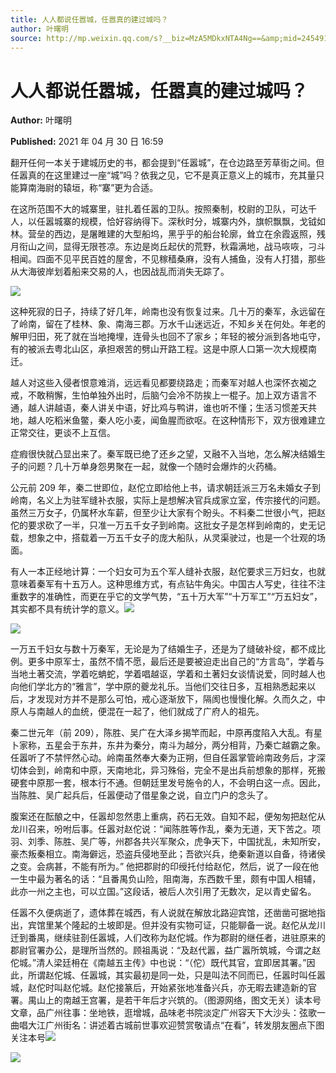 ```yaml
---
title: 人人都说任嚣城，任嚣真的建过城吗？
author: 叶曙明
source: http://mp.weixin.qq.com/s?__biz=MzA5MDkxNTA4Ng==&amp;mid=2454910984&amp;idx=1&amp;sn=9aea6ee3b3d50a2388068a427c3ede13&amp;chksm=87a23069b0d5b97fc6383e33a0f13bca20b07baedf9219fb8e9cbfa7febeda7dc45173e85d9c#rd
---
```


# 人人都说任嚣城，任嚣真的建过城吗？

**Author:** 叶曙明

**Published:** 2021 年 04 月 30 日 16:59

翻开任何一本关于建城历史的书，都会提到“任嚣城”，在仓边路至芳草街之间。但任嚣真的在这里建过一座“城”吗？依我之见，它不是真正意义上的城市，充其量只能算南海尉的辕垣，称“寨”更为合适。

在这所范围不大的城寨里，驻扎着任嚣的卫队。按照秦制，校尉的卫队，可达千人，以任嚣城寨的规模，恰好容纳得下。深秋时分，城寨内外，旗帜飘飘，戈钺如林。营垒的西边，是屠睢建的大型船坞，黑乎乎的船台轮廓，耸立在余霞返照，残月衔山之间，显得无限苍凉。东边是岗丘起伏的荒野，秋霜满地，战马咴咴，刁斗相闻。四面不见平民百姓的屋舍，不见稼穑桑麻，没有人捕鱼，没有人打猎，那些从大海彼岸划着船来交易的人，也因战乱而消失无踪了。

![](https://mmbiz.qpic.cn/mmbiz_jpg/PJWG74pLsMY0vT70UKvzymYlGyibH4ggrLzw8VJ1nRCpGRgnezKicGYMJg4oXfBDlOKOXcrPjpib9d1Z1wNIIibCdg/640)

这种死寂的日子，持续了好几年，岭南也没有恢复过来。几十万的秦军，永远留在了岭南，留在了桂林、象、南海三郡。万水千山迷远近，不知乡关在何处。年老的解甲归田，死了就在当地掩埋，连骨头也回不了家乡；年轻的被分派到各地屯守，有的被派去粤北山区，承担艰苦的劈山开路工程。这是中原人口第一次大规模南迁。

越人对这些入侵者恨意难消，远远看见都要绕路走；而秦军对越人也深怀衣袽之戒，不敢稍懈，生怕单独外出时，后脑勺会冷不防挨上一棍子。加上双方语言不通，越人讲越语，秦人讲关中语，好比鸡与鸭讲，谁也听不懂；生活习惯差天共地，越人吃稻米鱼鳖，秦人吃小麦，闻鱼腥而欲呕。在这种情形下，双方很难建立正常交往，更谈不上互信。

症瘕很快就凸显出来了。秦军既已绝了还乡之望，又融不入当地，怎么解决结婚生子的问题？几十万单身怨男聚在一起，就像一个随时会爆炸的火药桶。

公元前 209 年，秦二世即位，赵佗立即给他上书，请求朝廷派三万名未婚女子到岭南，名义上为驻军缝补衣服，实际上是想解决官兵成家立室，传宗接代的问题。虽然三万女子，仍属杯水车薪，但至少让大家有个盼头。不料秦二世很小气，把赵佗的要求砍了一半，只准一万五千女子到岭南。这批女子是怎样到岭南的，史无记载，想象之中，搭载着一万五千女子的庞大船队，从灵渠驶过，也是一个壮观的场面。

有人一本正经地计算：一个妇女可为五个军人缝补衣服，赵佗要求三万妇女，也就意味着秦军有十五万人。这种思维方式，有点钻牛角尖。中国古人写史，往往不注重数字的准确性，而更在乎它的文学气势，“五十万大军”“十万军工”“万五妇女”，其实都不具有统计学的意义。![](https://mmbiz.qpic.cn/mmbiz_png/Ljib4So7yuWiaYxA2IlCXuRJJN1RPzDL6Rt6fDhrJxkAKdJqNXf2rLd3nA7LL6WLskaqP8UuAWn5OcX45Gp03pWw/640?wx_fmt=png)

![](https://mmbiz.qpic.cn/mmbiz_jpg/PJWG74pLsMY0vT70UKvzymYlGyibH4ggrIL5K1WhANQekCt0qfhrNSNnMWL8I0kUAx2iaa7teY3Zia4exfjugicBCg/640)

一万五千妇女与数十万秦军，无论是为了结婚生子，还是为了缝破补绽，都不成比例。更多中原军士，虽然不情不愿，最后还是要被迫走出自己的“方言岛”，学着与当地土著交流，学着吃蚺蛇，学着唱越讴，学着和土著妇女谈情说爱，同时越人也向他们学北方的“雅言”，学中原的夔龙礼乐。当他们交往日多，互相熟悉起来以后，才发现对方并不是那么可怕，戒心逐渐放下，隔阂也慢慢化解。久而久之，中原人与南越人的血统，便混在一起了，他们就成了广府人的祖先。

秦二世元年（前 209），陈胜、吴广在大泽乡揭竿而起，中原再度陷入大乱。有星卜家称，五星会于东井，东井为秦分，南斗为越分，两分相背，乃秦亡越霸之象。任嚣听了不禁怦然心动。岭南虽然奉大秦为正朔，但自任嚣掌管岭南政务后，才深切体会到，岭南和中原，天南地北，异习殊俗，完全不是出兵前想象的那样，死搬硬套中原那一套，根本行不通。但朝廷里发号施令的人，不会明白这一点。因此，当陈胜、吴广起兵后，任嚣便动了借星象之说，自立门户的念头了。

腹案还在酝酿之中，任嚣却忽然患上重病，药石无效。自知不起，便匆匆把赵佗从龙川召来，吩咐后事。任嚣对赵佗说：“闻陈胜等作乱，秦为无道，天下苦之。项羽、刘季、陈胜、吴广等，州郡各共兴军聚众，虎争天下，中国扰乱，未知所安，豪杰叛秦相立。南海僻远，恐盗兵侵地至此；吾欲兴兵，绝秦新道以自备，待诸侯之变。会病甚，不能有所为。” 他把郡尉的印绶托付给赵佗，然后，说了一段在他一生中最为著名的话：“且番禺负山险，阻南海，东西数千里，颇有中国人相辅，此亦一州之主也，可以立国。”这段话，被后人次引用了无数次，足以青史留名。

任嚣不久便病逝了，遗体葬在城西，有人说就在解放北路迎宾馆，还凿凿可据地指出，宾馆里某个隆起的土坡即是。但并没有实物可证，只能聊备一说。赵佗从龙川迁到番禺，继续驻剳任嚣城，人们改称为赵佗城。作为郡尉的继任者，进驻原来的郡尉官署办公，是理所当然的。顾祖禹说：“及赵代嚣，益广嚣所筑城，今谓之赵佗城。”清人梁廷枏在《南越五主传》中也说：“（佗）既代其官，宜即居其署。”因此，所谓赵佗城、任嚣城，其实最初是同一处，只是叫法不同而已，任嚣时叫任嚣城，赵佗时叫赵佗城。赵佗接篆后，开始紧张地准备兴兵，亦无暇去建造新的官署。禺山上的南越王宫署，是若干年后才兴筑的。（图源网络，图文无关）读本号文章，品广州往事：坐地铁，逛增城，品味老书院淡定广州容天下大沙头：弦歌一曲唱大江广州街名：讲述着古城前世事欢迎赞赏敬请点“在看”，转发朋友圈点下图关注本号![](https://mmbiz.qpic.cn/mmbiz_png/Ljib4So7yuWiaYxA2IlCXuRJJN1RPzDL6Rt6fDhrJxkAKdJqNXf2rLd3nA7LL6WLskaqP8UuAWn5OcX45Gp03pWw/640?wx_fmt=png)

![](https://mmbiz.qpic.cn/mmbiz_jpg/PJWG74pLsMY0vT70UKvzymYlGyibH4ggrA21PIibibficPOyr6Xdib0hpoftdX8iaWMQJibzw9cXpR5c2lUjdPxFrec6A/640)

